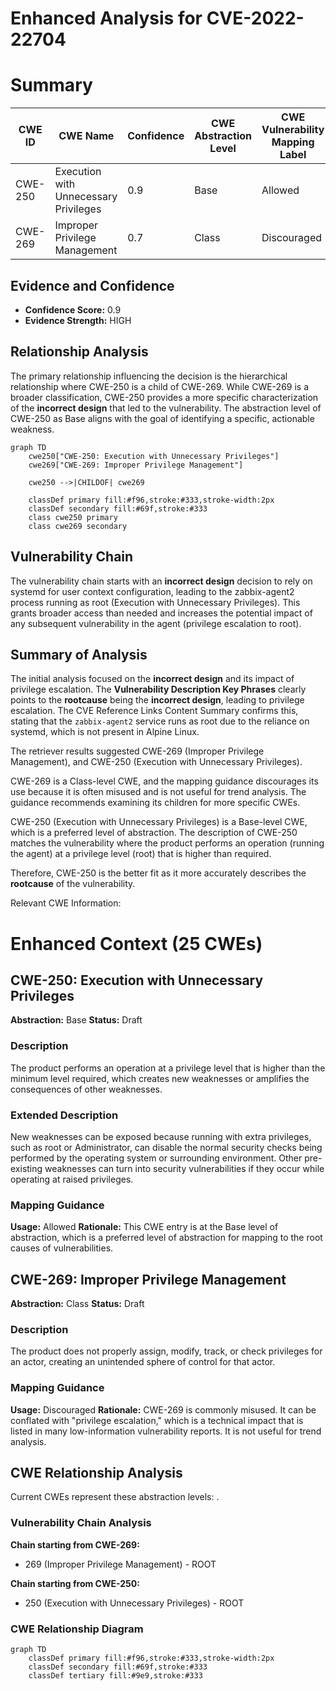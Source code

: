 # Enhanced Analysis for CVE-2022-22704

# Summary
| CWE ID | CWE Name | Confidence | CWE Abstraction Level | CWE Vulnerability Mapping Label | CWE-Vulnerability Mapping Notes |
|---|---|---|---|---|---|
| CWE-250 | Execution with Unnecessary Privileges | 0.9 | Base | Allowed | Primary CWE |
| CWE-269 | Improper Privilege Management | 0.7 | Class | Discouraged | Secondary Candidate |

## Evidence and Confidence

*   **Confidence Score:** 0.9
*   **Evidence Strength:** HIGH

## Relationship Analysis
The primary relationship influencing the decision is the hierarchical relationship where CWE-250 is a child of CWE-269. While CWE-269 is a broader classification, CWE-250 provides a more specific characterization of the **incorrect design** that led to the vulnerability. The abstraction level of CWE-250 as Base aligns with the goal of identifying a specific, actionable weakness.

```mermaid
graph TD
    cwe250["CWE-250: Execution with Unnecessary Privileges"]
    cwe269["CWE-269: Improper Privilege Management"]

    cwe250 -->|CHILDOF| cwe269

    classDef primary fill:#f96,stroke:#333,stroke-width:2px
    classDef secondary fill:#69f,stroke:#333
    class cwe250 primary
    class cwe269 secondary
```

## Vulnerability Chain
The vulnerability chain starts with an **incorrect design** decision to rely on systemd for user context configuration, leading to the zabbix-agent2 process running as root (Execution with Unnecessary Privileges). This grants broader access than needed and increases the potential impact of any subsequent vulnerability in the agent (privilege escalation to root).

## Summary of Analysis
The initial analysis focused on the **incorrect design** and its impact of privilege escalation. The **Vulnerability Description Key Phrases** clearly points to the **rootcause** being the **incorrect design**, leading to privilege escalation. The CVE Reference Links Content Summary confirms this, stating that the `zabbix-agent2` service runs as root due to the reliance on systemd, which is not present in Alpine Linux.

The retriever results suggested CWE-269 (Improper Privilege Management), and CWE-250 (Execution with Unnecessary Privileges).

CWE-269 is a Class-level CWE, and the mapping guidance discourages its use because it is often misused and is not useful for trend analysis. The guidance recommends examining its children for more specific CWEs.

CWE-250 (Execution with Unnecessary Privileges) is a Base-level CWE, which is a preferred level of abstraction. The description of CWE-250 matches the vulnerability where the product performs an operation (running the agent) at a privilege level (root) that is higher than required.

Therefore, CWE-250 is the better fit as it more accurately describes the **rootcause** of the vulnerability.

Relevant CWE Information:

# Enhanced Context (25 CWEs)

## CWE-250: Execution with Unnecessary Privileges
**Abstraction:** Base
**Status:** Draft

### Description
The product performs an operation at a privilege level that is higher than the minimum level required, which creates new weaknesses or amplifies the consequences of other weaknesses.

### Extended Description
New weaknesses can be exposed because running with extra privileges, such as root or Administrator, can disable the normal security checks being performed by the operating system or surrounding environment. Other pre-existing weaknesses can turn into security vulnerabilities if they occur while operating at raised privileges.

### Mapping Guidance
**Usage:** Allowed
**Rationale:** This CWE entry is at the Base level of abstraction, which is a preferred level of abstraction for mapping to the root causes of vulnerabilities.

## CWE-269: Improper Privilege Management
**Abstraction:** Class
**Status:** Draft

### Description
The product does not properly assign, modify, track, or check privileges for an actor, creating an unintended sphere of control for that actor.

### Mapping Guidance
**Usage:** Discouraged
**Rationale:** CWE-269 is commonly misused. It can be conflated with "privilege escalation," which is a technical impact that is listed in many low-information vulnerability reports. It is not useful for trend analysis.


## CWE Relationship Analysis

Current CWEs represent these abstraction levels: .


### Vulnerability Chain Analysis

**Chain starting from CWE-269:**
- 269 (Improper Privilege Management) - ROOT


**Chain starting from CWE-250:**
- 250 (Execution with Unnecessary Privileges) - ROOT



### CWE Relationship Diagram

```mermaid
graph TD
    classDef primary fill:#f96,stroke:#333,stroke-width:2px
    classDef secondary fill:#69f,stroke:#333
    classDef tertiary fill:#9e9,stroke:#333
```